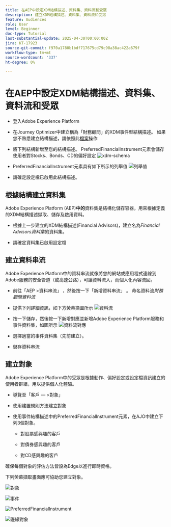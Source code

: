 ```yaml
---
title: 在AEP中設定XDM結構描述、資料集、資料流和受眾
description: 建立XDM結構描述、資料集、資料流和受眾
feature: Audiences
role: User
level: Beginner
doc-type: Tutorial
last-substantial-update: 2025-04-30T00:00:00Z
jira: KT-17923
source-git-commit: f970a1780b1bdf717675cd79c98a38ac422a679f
workflow-type: tm+mt
source-wordcount: '337'
ht-degree: 0%

---
```



# 在AEP中設定XDM結構描述、資料集、資料流和受眾

* 登入Adobe Experience Platform

* 在Journey Optimizer中建立稱為「財務顧問」的XDM事件型結構描述。 如果您不熟悉建立結構描述，請依照此[檔案](https://experienceleague.adobe.com/zh-hant/docs/experience-platform/xdm/tutorials/create-schema-ui)操作

* 將下列結構新增至您的結構描述。 PreferredFinancialInstrument元素會儲存使用者對Stocks、Bonds、CD的偏好設定
  ![xdm-schema](assets/xdm-schema.png)

* PreferredFinancialInstrument元素具有如下所示的列舉值
  ![列舉值](assets/enum-values.png)

* 請確定設定檔已啟用此結構描述。

## 根據結構建立資料集

Adobe Experience Platform (AEP)**中的**&#x200B;資料集是結構化儲存容器，用來根據定義的XDM結構描述擷取、儲存及啟用資料。

* 根據上一步建立的XDM結構描述(Financial Advisors)，建立名為&#x200B;_Financial Advisors資料集_&#x200B;的資料集。

* 請確定資料集已啟用設定檔

## 建立資料串流

Adobe Experience Platform中的資料串流就像將您的網站或應用程式連線到Adobe服務的安全管道（或高速公路），可讓資料流入，而個人化內容流回。

* 前往「AEP >資料串流」 ，然後按一下「新增資料串流」 。 命名資料流&#x200B;_財務顧問資料流_

* 提供下列詳細資訊，如下方熒幕擷圖所示
  ![資料流](assets/datastream.png)
* 按一下儲存，然後按一下新增對應並新增Adobe Experience Platform服務和事件資料集，如圖所示
  ![資料流對應](assets/datastream-service.png)

* 選擇適當的事件資料集（先前建立）。

* 儲存資料串流

## 建立對象

Adobe Experience Platform中的受眾是根據動作、偏好設定或設定檔資訊建立的使用者群組，用以提供個人化體驗。

* 導覽至「客戶 — >對象」
* 使用建置規則方法建立對象

* 使用事件結構描述中的PreferredFinancialInstrument元素，在AJO中建立下列3個對象。

   * 對股票感興趣的客戶

   * 對債券感興趣的客戶

   * 對CD感興趣的客戶

確保每個對象的評估方法皆設為Edge以進行即時資格。

下列熒幕擷取畫面應可協助您建立對象。

![對象](assets/rule-based-audience.png)

![事件](assets/event-attribute.png)


![PreferredFinancialInstrument](assets/stock-customers.png)

![邊緣對象](assets/audience-edge.png)
